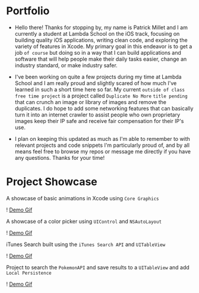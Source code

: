 # Portfolio

* Hello there! Thanks for stopping by, my name is Patrick Millet and I am currently a student at Lambda School on the iOS track, focusing on building quality iOS applications, writing clean code, and exploring the variety of features in Xcode. My primary goal in this endeavor is to get a job `of course` but doing so in a way that I can build applications and software that will help people make their daily tasks easier, change an industry standard, or make industry safer. 


* I've been working on quite a few projects during my time at Lambda School and I am really proud and slightly scared of how much I've learned in such a short time here so far. My current `outside of class free time project` is a project called `Duplicate No More` `title pending` that can crunch an image or library of images and remove the duplicates. I do hope to add some networking features that can basically turn it into an internet crawler to assist people who own proprietary images keep their IP safe and receive fair compensation for their IP's use. 


* I plan on keeping this updated as much as I'm able to remember to with relevant projects and code snippets I'm particularly proud of, and by all means feel free to browse my repos or message me directly if you have any questions. Thanks for your time! 

# Project Showcase

A showcase of basic animations in Xcode using `Core Graphics`

! [Demo Gif](https://media.giphy.com/media/fwhsl0LVxGonkzmj7X/source.gif)

A showcase of a color picker using `UIControl` and `NSAutoLayout`

! [Demo Gif](https://media.giphy.com/media/UtDQcNpbaOU1M8whZ3/source.gif)

iTunes Search built using the `iTunes Search API` and `UITableView`

! [Demo Gif](https://media.giphy.com/media/jp1oBE6Ec2zknA3msq/source.gif)

Project to search the `PokemonAPI`  and save results to a `UITableView` and add `Local Persistence` 

! [Demo Gif](https://media.giphy.com/media/iDmnuGfxDlDn3rEVqT/source.gif)
